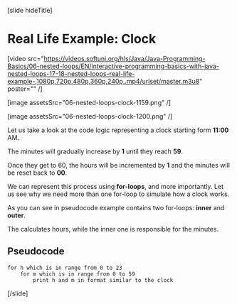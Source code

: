 [slide hideTitle]

# Real Life Example: Clock

[video src="https://videos.softuni.org/hls/Java/Java-Programming-Basics/06-nested-loops/EN/interactive-programming-basics-with-java-nested-loops-17-18-nested-loops-real-life-example-,1080p,720p,480p,360p,240p,.mp4/urlset/master.m3u8" poster="" /]

[image assetsSrc="06-nested-loops-clock-1159.png" /] 

[image assetsSrc="06-nested-loops-clock-1200.png" /]

Let us take a look at the code logic representing a clock starting form **11:00** AM. 

The minutes will gradually increase by **1** until they reach **59**. 

Once they get to 60, the hours will be incremented by **1** and the minutes will be reset back to **00**. 

We can represent this process using **for-loops**, and more importantly. Let us see why we need more than one for-loop to simulate how a clock works.

As you can see in pseudocode example contains two for-loops: **inner** and **outer**.

The calculates hours, while the inner one is responsible for the minutes.

## Pseudocode

```
for h which is in range from 0 to 23
    for m which is in range from 0 to 59
        print h and m in format similar to the clock
```

[/slide]

